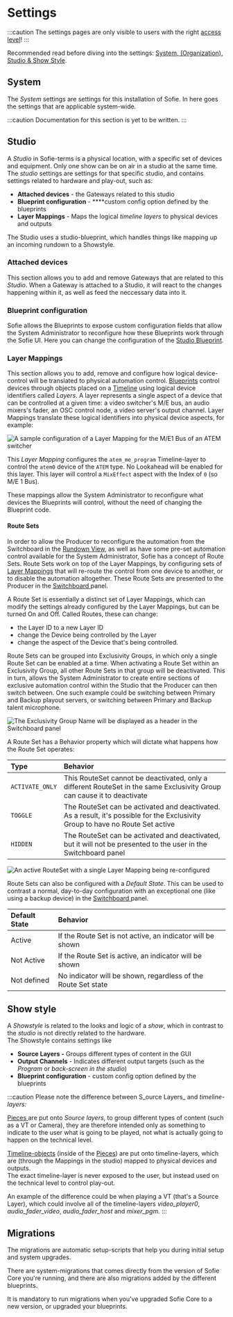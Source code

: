 # Settings

:::caution
The settings pages are only visible to users with the right [access level](sofie-navigation.md)!
:::

Recommended read before diving into the settings: [System, \(Organization\), Studio & Show Style](concepts-and-architecture.md#system-organization-studio-and-show-style).

## System

The _System_ settings are settings for this installation of Sofie. In here goes the settings that are applicable system-wide.

:::caution
Documentation for this section is yet to be written.
:::

## Studio

A _Studio_ in Sofie-terms is a physical location, with a specific set of devices and equipment. Only one show can be on air in a studio at the same time.  
The _studio_ settings are settings for that specific studio, and contains settings related to hardware and play-out, such as:

* **Attached devices** - the Gateways related to this studio
* **Blueprint configuration** - ****custom config option defined by the blueprints
* **Layer Mappings** - Maps the logical _timeline layers_ to physical devices and outputs

The Studio uses a studio-blueprint, which handles things like mapping up an incoming rundown to a Showstyle.

### Attached devices

This section allows you to add and remove Gateways that are related to this _Studio_. When a Gateway is attached to a Studio, it will react to the changes happening within it, as well as feed the neccessary data into it.

### Blueprint configuration

Sofie allows the Blueprints to expose custom configuration fields that allow the System Administrator to reconfigure how these Blueprints work through the Sofie UI. Here you can change the configuration of the [Studio Blueprint](concepts-and-architecture.md#studio-blueprints).

### Layer Mappings

This section allows you to add, remove and configure how logical device-control will be translated to physical automation control. [Blueprints](concepts-and-architecture.md#blueprints) control devices through objects placed on a [Timeline](concepts-and-architecture.md#timeline) using logical device identifiers called _Layers_. A layer represents a single aspect of a device that can be controlled at a given time: a video switcher's M/E bus, an audio mixers's fader, an OSC control node, a video server's output channel. Layer Mappings translate these logical identifiers into physical device aspects, for example:

![A sample configuration of a Layer Mapping for the M/E1 Bus of an ATEM switcher](/img/docs/main/features-and-configuration/atem-layer-mapping-example.png)

This _Layer Mapping_ configures the `atem_me_program` Timeline-layer to control the `atem0` device of the `ATEM` type. No Lookahead will be enabled for this layer. This layer will control a `MixEffect` aspect with the Index of `0` \(so M/E 1 Bus\).

These mappings allow the System Administrator to reconfigure what devices the Blueprints will control, without the need of changing the Blueprint code.

#### Route Sets

In order to allow the Producer to reconfigure the automation from the Switchboard in the [Rundown View](user-guide/dictionary.md#rundown-view), as well as have some pre-set automation control available for the System Administrator, Sofie has a concept of Route Sets. Route Sets work on top of the Layer Mappings, by configuring sets of [Layer Mappings](settings-view.md#layer-mappings) that will re-route the control from one device to another, or to disable the automation altogether. These Route Sets are presented to the Producer in the [Switchboard ](user-guide/dictionary.md#switchboard)panel.

A Route Set is essentially a distinct set of Layer Mappings, which can modify the settings already configured by the Layer Mappings, but can be turned On and Off. Called Routes, these can change:

* the Layer ID to a new Layer ID
* change the Device being controlled by the Layer
* change the aspect of the Device that's being controlled.

Route Sets can be grouped into Exclusivity Groups, in which only a single Route Set can be enabled at a time. When activating a Route Set within an Exclusivity Group, all other Route Sets in that group will be deactivated. This in turn, allows the System Administrator to create entire sections of exclusive automation control within the Studio that the Producer can then switch between. One such example could be switching between Primary and Backup playout servers, or switching between Primary and Backup talent microphone.

![The Exclusivity Group Name will be displayed as a header in the Switchboard panel](/img/docs/main/features-and-configuration/route-sets-exclusivity-groups.png)

A Route Set has a Behavior property which will dictate what happens how the Route Set operates:

| Type | Behavior |
| :--- | :--- |
| `ACTIVATE_ONLY` | This RouteSet cannot be deactivated, only a different RouteSet in the same Exclusivity Group can cause it to deactivate |
| `TOGGLE` | The RouteSet can be activated and deactivated. As a result, it's possible for the Exclusivity Group to have no Route Set active |
| `HIDDEN` | The RouteSet can be activated and deactivated, but it will not be presented to the user in the Switchboard panel |

![An active RouteSet with a single Layer Mapping being re-configured](/img/docs/main/features-and-configuration/route-set-remap.png)

Route Sets can also be configured with a _Default State_. This can be used to contrast a normal, day-to-day configuration with an exceptional one \(like using a backup device\) in the [Switchboard ](user-guide/dictionary.md#switchboard)panel.

| Default State | Behavior |
| :--- | :--- |
| Active | If the Route Set is not active, an indicator will be shown |
| Not Active | If the Route Set is active, an indicator will be shown |
| Not defined | No indicator will be shown, regardless of the Route Set state |

## Show style

A _Showstyle_ is related to the looks and logic of a _show_, which in contrast to the _studio_ is not directly related to the hardware.  
The Showstyle contains settings like

* **Source Layers -** Groups different types of content in the GUI
* **Output Channels** - Indicates different output targets \(such as the _Program_ or _back-screen in the studio_\)
* **Blueprint configuration** - custom config option defined by the blueprints

:::caution
Please note the difference between S_ource Layers_ and _timeline-layers:_

[Pieces ](user-guide/dictionary.md#piece)are put onto _Source layers_, to group different types of content \(such as a VT or Camera\), they are therefore intended only as something to indicate to the user what is going to be played, not what is actually going to happen on the technical level.

[Timeline-objects](user-guide/dictionary.md#timeline-object) \(inside of the [Pieces](user-guide/dictionary.md#piece)\) are put onto timeline-layers, which are \(through the Mappings in the studio\) mapped to physical devices and outputs.  
The exact timeline-layer is never exposed to the user, but instead used on the technical level to control play-out.

An example of the difference could be when playing a VT \(that's a Source Layer\), which could involve all of the timeline-layers _video\_player0_, _audio\_fader\_video_, _audio\_fader\_host_ and _mixer\_pgm._
:::



## Migrations

The migrations are automatic setup-scripts that help you during initial setup and system upgrades.

There are system-migrations that comes directly from the version of Sofie Core you're running, and there are also migrations added by the different blueprints.

It is mandatory to run migrations when you've upgraded Sofie Core to a new version, or upgraded your blueprints.

